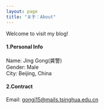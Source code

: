 ```yaml
---
layout: page
title: "关于：About"
---
```

Welcome to visit my blog!

#### 1.Personal Info
Name: Jing Gong(龚警)  
Gender: Male  
City: Beijing, China  

 
#### 2.Contract
Email: gongj15@mails.tsinghua.edu.cn 

